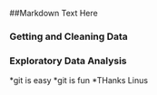 ##Markdown Text Here
### Getting and Cleaning Data
### Exploratory Data Analysis
*git is easy
*git is fun
*THanks Linus

